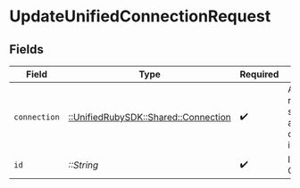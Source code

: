 # UpdateUnifiedConnectionRequest


## Fields

| Field                                                                     | Type                                                                      | Required                                                                  | Description                                                               |
| ------------------------------------------------------------------------- | ------------------------------------------------------------------------- | ------------------------------------------------------------------------- | ------------------------------------------------------------------------- |
| `connection`                                                              | [::UnifiedRubySDK::Shared::Connection](../../models/shared/connection.md) | :heavy_check_mark:                                                        | A connection represents a specific authentication of an integration.      |
| `id`                                                                      | *::String*                                                                | :heavy_check_mark:                                                        | ID of the Connection                                                      |